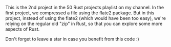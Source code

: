 This is the 2nd project in the 50 Rust projects playlist on my channel.
In the first project, we compressed a file using the flate2 package.
But in this project, instead of using the flate2 (which would have been too easy),
we're relying on the regular old "zip" in Rust, so that you can explore some more aspects
of Rust.

Don't forget to leave a star in case you benefit from this code :)
